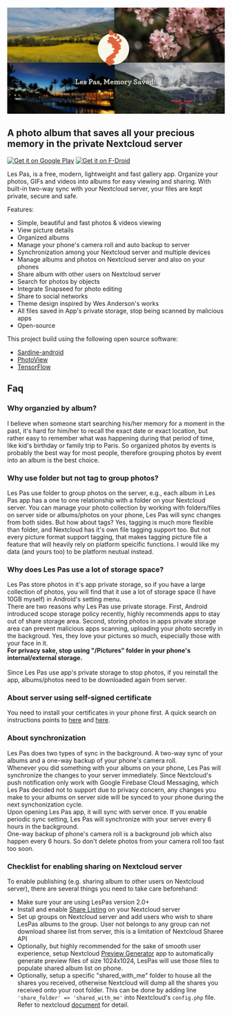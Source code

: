 ![Feature graphic](fastlane//metadata/android/en-US/images/featureGraphic.png)

## A photo album that saves all your precious memory in the private Nextcloud server
<a href='https://play.google.com/store/apps/details?id=site.leos.apps.lespas'><img alt='Get it on Google Play' src='https://play.google.com/intl/en_us/badges/static/images/badges/en_badge_web_generic.png' height='50'/></a>
<a href='https://f-droid.org/packages/site.leos.apps.lespas/'><img alt='Get it on F-Droid' src='https://fdroid.gitlab.io/artwork/badge/get-it-on.png' height='50'></a>

Les Pas, is a free, modern, lightweight and fast gallery app. Organize your photos, GIFs and videos into albums for easy viewing and sharing. With built-in two-way sync with your Nextcloud server, your files are kept private, secure and safe.

Features:
- Simple, beautiful and fast photos & videos viewing
- View picture details
- Organized albums
- Manage your phone's camera roll and auto backup to server
- Synchronization among your Nextcloud server and multiple devices
- Manage albums and photos on Nextcloud server and also on your phones
- Share album with other users on Nextcloud server
- Search for photos by objects
- Integrate Snapseed for photo editing
- Share to social networks
- Theme design inspired by Wes Anderson's works
- All files saved in App's private storage, stop being scanned by malicious apps
- Open-source


This project build using the following open source software:
- <a href=https://github.com/thegrizzlylabs/sardine-android>Sardine-android</a>
- <a href=https://github.com/chrisbanes/PhotoView>PhotoView</a>
- <a href=https://www.tensorflow.org>TensorFlow</a>

<a id="faq"></a>
## Faq
### Why organzied by album?
I believe when someone start searching his/her memory for a moment in the past, it's hard for him/her to recall the exact date or exact location, but rather easy to remember what was happening during that period of time, like kid's birthday or family trip to Paris. So organized photos by events is probably the best way for most people, therefore grouping photos by event into an album is the best choice.

### Why use folder but not tag to group photos?
Les Pas use folder to group photos on the server, e.g., each album in Les Pas app has a one to one relationship with a folder on your Nextcloud server. You can manage your photo collection by working with folders/files on server side or albums/photos on your phone, Les Pas will sync changes from both sides. But how about tags? Yes, tagging is much more flexible than folder, and Nextcloud has it's own file tagging support too. But not every picture format support tagging, that makes tagging picture file a feature that will heavily rely on platform speicific functions. I would like my data (and yours too) to be platform neutual instead.

### Why does Les Pas use a lot of storage space?
Les Pas store photos in it's app private storage, so if you have a large collection of photos, you will find that it use a lot of storage space (I have 10GB myself) in Android's setting menu.<br> 
There are two reasons why Les Pas use private storage. First, Android introduced scope storage policy recently, highly recommends apps to stay out of share storage area. Second, storing photos in apps private storage area can prevent malicious apps scanning, uploading your photo secretly in the backgroud. Yes, they love your pictures so much, especially those with your face in it.<br>
**For privacy sake, stop using "/Pictures" folder in your phone's internal/external storage.**<br><br>
Since Les Pas use app's private storage to stop photos, if you reinstall the app, albums/photos need to be downloaded again from server.

### About server using self-signed certificate
You need to install your certificates in your phone first. A quick search on instructions points to <a href=https://aboutssl.org/how-to-create-and-import-self-signed-certificate-to-android-device/>here</a> and <a href=https://proxyman.io/blog/2020/09/Install-And-Trust-Self-Signed-Certificate-On-Android-11.html>here</a>.

### About synchronization
Les Pas does two types of sync in the background. A two-way sync of your albums and a one-way backup of your phone's camera roll.<br>
Whenever you did something with your albums on your phone, Les Pas will synchronize the changes to your server immediately. Since Nextcloud's push notification only work with Google Firebase Cloud Messaging, which Les Pas decided not to support due to privacy concern, any changes you make to your albums on server side will be synced to your phone during the next synchonization cycle.<br>
Upon opening Les Pas app, it will sync with server once. If you enable periodic sync setting, Les Pas will synchronize with your server every 6 hours in the background.<br>
One-way backup of phone's camera roll is a background job which also happen every 6 hours. So don't delete photos from your camera roll too fast too soon.
 
### Checklist for enabling sharing on Nextcloud server
To enable publishing (e.g. sharing album to other users on Nextcloud server), there are several things you need to take care beforehand:
- Make sure your are using LesPas version 2.0+
- Install and enable [Share Listing](https://apps.nextcloud.com/apps/sharelisting) on your Nextcloud server
- Set up groups on Nextcloud server and add users who wish to share LesPas albums to the group. User not belongs to any group can not download sharee list from server, this is a limitation of Nextcloud Sharee API
- Optionally, but highly recommended for the sake of smooth user experience, setup Nextcloud [Preview Generator](https://apps.nextcloud.com/apps/previewgenerator) app to automatically generate preview files of size 1024x1024, LesPas will use those files to populate shared album list on phone.
- Optionally, setup a specific "shared_with_me" folder to house all the shares you received, otherwise Nextcloud will dump all the shares you received onto your root folder. This can be done by adding line `'share_folder' => 'shared_with_me'` into Nextcloud's `config.php` file. Refer to nextcloud [document](https://docs.nextcloud.com/server/latest/admin_manual/configuration_server/config_sample_php_parameters.html) for detail.
